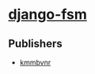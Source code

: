# [django-fsm](https://pypi.org/project/django-fsm)



## Publishers
- [kmmbvnr](https://pypi.org/user/kmmbvnr)

